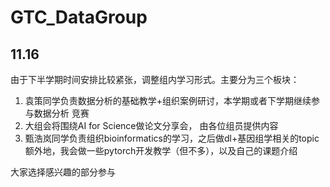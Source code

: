 # GTC_DataGroup
## 11.16
由于下半学期时间安排比较紧张，调整组内学习形式。主要分为三个板块：
  1. 袁策同学负责数据分析的基础教学+组织案例研讨，本学期或者下学期继续参与数据分析
竞赛
  2. 大组会将围绕AI for Science做论文分享会， 由各位组员提供内容
  3. 甄浩岚同学负责组织bioinformatics的学习，之后做dl+基因组学相关的topic   
  额外地，我会做一些pytorch开发教学（但不多），以及自己的课题介绍   
  
大家选择感兴趣的部分参与


